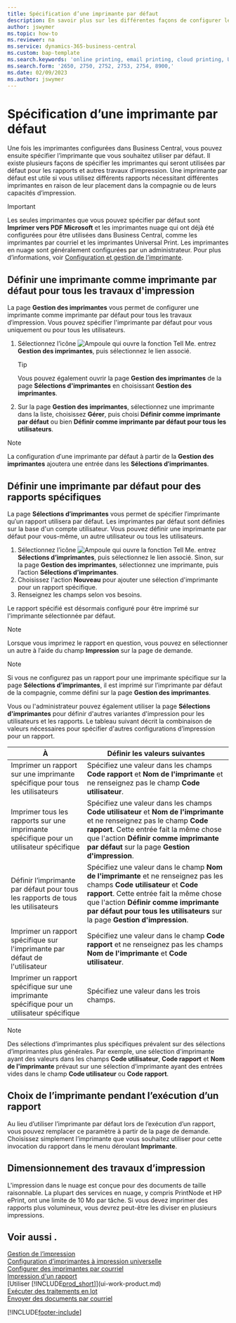 ```yaml
---
title: Spécification d’une imprimante par défaut
description: En savoir plus sur les différentes façons de configurer les imprimantes qui seront utilisées par défaut pour les travaux d′impression.
author: jswymer
ms.topic: how-to
ms.reviewer: na
ms.service: dynamics-365-business-central
ms.custom: bap-template
ms.search.keywords: 'online printing, email printing, cloud printing, Universal Print'
ms.search.form: '2650, 2750, 2752, 2753, 2754, 8900,'
ms.date: 02/09/2023
ms.author: jswymer
---
```

# <a name="specify-a-default-printer"></a><a name="default"></a>Spécification d’une imprimante par défaut

Une fois les imprimantes configurées dans Business Central, vous pouvez ensuite spécifier l’imprimante que vous souhaitez utiliser par défaut. Il existe plusieurs façons de spécifier les imprimantes qui seront utilisées par défaut pour les rapports et autres travaux d′impression. Une imprimante par défaut est utile si vous utilisez différents rapports nécessitant différentes imprimantes en raison de leur placement dans la compagnie ou de leurs capacités d’impression.

> [!IMPORTANT]
> Les seules imprimantes que vous pouvez spécifier par défaut sont **Imprimer vers PDF Microsoft** et les imprimantes nuage qui ont déjà été configurées pour être utilisées dans Business Central, comme les imprimantes par courriel et les imprimantes Universal Print. Les imprimantes en nuage sont généralement configurées par un administrateur. Pour plus d’informations, voir [Configuration et gestion de l’imprimante](admin-printer-setup-overview.md).   

## <a name="set-a-printer-as-a-default-printer-for-all-print-jobs"></a>Définir une imprimante comme imprimante par défaut pour tous les travaux d'impression

La page **Gestion des imprimantes** vous permet de configurer une imprimante comme imprimante par défaut pour tous les travaux d′impression. Vous pouvez spécifier l'imprimante par défaut pour vous uniquement ou pour tous les utilisateurs.

1. Sélectionnez l’icône ![Ampoule qui ouvre la fonction Tell Me.](media/ui-search/search_small.png "Dites-moi ce que vous voulez faire") entrez **Gestion des imprimantes**, puis sélectionnez le lien associé.

    > [!TIP]
    > Vous pouvez également ouvrir la page **Gestion des imprimantes** de la page **Sélections d'imprimantes** en choisissant **Gestion des imprimantes**.  
2. Sur la page **Gestion des imprimantes**, sélectionnez une imprimante dans la liste, choisissez **Gérer**, puis choisi **Définir comme imprimante par défaut** ou bien **Définir comme imprimante par défaut pour tous les utilisateurs**.

> [!NOTE]
> La configuration d′une imprimante par défaut à partir de la **Gestion des imprimantes** ajoutera une entrée dans les **Sélections d′imprimantes**.

## <a name="set-a-default-printer-for-specific-reports"></a>Définir une imprimante par défaut pour des rapports spécifiques

La page **Sélections d′imprimantes** vous permet de spécifier l′imprimante qu′un rapport utilisera par défaut. Les imprimantes par défaut sont définies sur la base d'un compte utilisateur. Vous pouvez définir une imprimante par défaut pour vous-même, un autre utilisateur ou tous les utilisateurs.

1. Sélectionnez l’icône ![Ampoule qui ouvre la fonction Tell Me.](media/ui-search/search_small.png "Dites-moi ce que vous voulez faire") entrez **Sélections d’imprimantes**, puis sélectionnez le lien associé. Sinon, sur la page **Gestion des imprimantes**, sélectionnez une imprimante, puis l’action **Sélections d’imprimantes**.
2. Choisissez l'action **Nouveau** pour ajouter une sélection d'imprimante pour un rapport spécifique.
3. Renseignez les champs selon vos besoins.

Le rapport spécifié est désormais configuré pour être imprimé sur l'imprimante sélectionnée par défaut.

> [!NOTE]
> Lorsque vous imprimez le rapport en question, vous pouvez en sélectionner un autre à l′aide du champ **Impression** sur la page de demande.

> [!NOTE]
> Si vous ne configurez pas un rapport pour une imprimante spécifique sur la page **Sélections d’imprimantes**, il est imprimé sur l’imprimante par défaut de la compagnie, comme défini sur la page **Gestion des imprimantes**.

Vous ou l'administrateur pouvez également utiliser la page **Sélections d'imprimantes** pour définir d'autres variantes d'impression pour les utilisateurs et les rapports. Le tableau suivant décrit la combinaison de valeurs nécessaires pour spécifier d'autres configurations d’impression pour un rapport.

|À                                                 |Définir les valeurs suivantes                                             |
|---------------------------------------------------|---------------------------------------------------------------------|
|Imprimer un rapport sur une imprimante spécifique pour tous les utilisateurs |Spécifiez une valeur dans les champs **Code rapport** et **Nom de l'imprimante** et ne renseignez pas le champ **Code utilisateur**.|
|Imprimer tous les rapports sur une imprimante spécifique pour un utilisateur spécifique|Spécifiez une valeur dans les champs **Code utilisateur** et **Nom de l'imprimante** et ne renseignez pas le champ **Code rapport**. Cette entrée fait la même chose que l'action **Définir comme imprimante par défaut** sur la page **Gestion d'impression**.|
|Définir l’imprimante par défaut pour tous les rapports de tous les utilisateurs|Spécifiez une valeur dans le champ **Nom de l'imprimante** et ne renseignez pas les champs **Code utilisateur** et **Code rapport**. Cette entrée fait la même chose que l'action **Définir comme imprimante par défaut pour tous les utilisateurs** sur la page **Gestion d'impression**.|
|Imprimer un rapport spécifique sur l'imprimante par défaut de l'utilisateur|Spécifiez une valeur dans le champ **Code rapport** et ne renseignez pas les champs **Nom de l'imprimante** et **Code utilisateur**.|
|Imprimer un rapport spécifique sur une imprimante spécifique pour un utilisateur spécifique|Spécifiez une valeur dans les trois champs.|

> [!NOTE]
> Des sélections d’imprimantes plus spécifiques prévalent sur des sélections d’imprimantes plus générales. Par exemple, une sélection d'imprimante ayant des valeurs dans les champs **Code utilisateur**, **Code rapport** et **Nom de l'imprimante** prévaut sur une sélection d’imprimante ayant des entrées vides dans le champ **Code utilisateur** ou **Code rapport**.

## <a name="choosing-the-printer-when-running-a-report"></a>Choix de l’imprimante pendant l’exécution d’un rapport

Au lieu d’utiliser l’imprimante par défaut lors de l’exécution d’un rapport, vous pouvez remplacer ce paramètre à partir de la page de demande. Choisissez simplement l’imprimante que vous souhaitez utiliser pour cette invocation du rapport dans le menu déroulant **Imprimante**.

## <a name="sizing-print-jobs"></a>Dimensionnement des travaux d’impression

L'impression dans le nuage est conçue pour des documents de taille raisonnable. La plupart des services en nuage, y compris PrintNode et HP ePrint, ont une limite de 10 Mo par tâche. Si vous devez imprimer des rapports plus volumineux, vous devrez peut-être les diviser en plusieurs impressions.

## <a name="see-also"></a>Voir aussi .

[Gestion de l’impression](admin-printer-setup-overview.md)  
[Configuration d’imprimantes à impression universelle](admin-printer-setup-universal-print.md)  
[Configurer des imprimantes par courriel](admin-printer-setup-email.md)  
[Impression d'un rapport](ui-work-report.md#PrintReport)  
[Utiliser [!INCLUDE[prod_short](includes/prod_short.md)]](ui-work-product.md)  
[Exécuter des traitements en lot](ui-how-run-batch-jobs.md)  
[Envoyer des documents par courriel](ui-how-send-documents-email.md)  

[!INCLUDE[footer-include](includes/footer-banner.md)]

